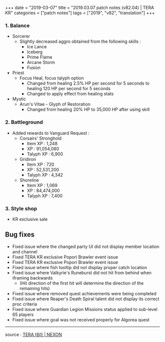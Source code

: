 +++
date = "2019-03-07"
title = "2019.03.07 patch notes (v82.04) | TERA KR"
categories = ["patch notes"]
tags = ["2019", "v82", "translation"]
+++

### 1. Balance
- Sorcerer
  - Slightly decreased aggro obtained from the following skills :
    - Ice Lance
    - Iceberg
    - Prime Flame
    - Arcane Storm
    - Fusion
- Priest
  - Focus Heal, focus talyph option
    - Changed from healing 2.5% HP per second for 5 seconds to healing 120 HP per second for 5 seconds
    - Changed to apply effect from healing stats
- Mystic
  - Arun's Vitae - Glyph of Restoration
    - Changed from healing 20% HP to 35,000 HP after using skill

### 2. Battleground
- Added rewards to Vanguard Request :
  - Corsairs' Stronghold
    - Item XP : 1,248
    - XP : 91,054,080
    - Talyph XP : 6,900
  - Gridiron
    - Item XP : 720
    - XP : 52,531,200
    - Talyph XP : 4,342
  - Shoreline
    - Item XP : 1,069
    - XP : 84,474,000
    - Talyph XP : 7,400

### 3. Style shop
- KR exclusive sale

## Bug fixes

- Fixed issue where the changed party UI did not display member location and channel
- Fixed TERA KR exclusive Popori Brawler event issue
- Fixed TERA KR exclusive Popori Brawler event issue
- Fixed issue where fish tooltip did not display proper catch location
- Fixed issue where Valkyrie's Runeburst did not hit from behind when iframing backwards
  - (Hit direction of the first hit will determine the direction of the remaining hits)
- Fixed issue where removed quest achievements were being completed
- Fixed issue where Reaper's Death Spiral talent did not display its correct proc criteria
- Fixed issue where Guardian Legion Missions status applied to sub-level 65 players
- Fixed issue where goal was not received properly for Algorea quest

----

source : [TERA 테라 | NEXON](http://tera.nexon.com/news/update/view.aspx?n4articlesn=382)

